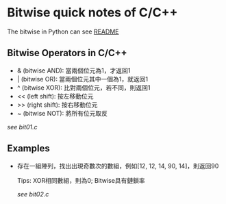 # Bitwise quick notes of C/C++
The bitwise in Python can see [README](README.md)

## Bitwise Operators in C/C++

- & (bitwise AND): 當兩個位元為1，才返回1
- | (bitwise OR): 當兩個位元其中一個為1，就返回1
- ^ (bitwise XOR): 比對兩個位元，若不同，則返回1
- << (left shift): 按左移動位元
- \>> (right shift): 按右移動位元
- ~ (bitwise NOT): 將所有位元取反<p>

*see* *bit01.c*

## Examples

- 存在一組陣列，找出出現奇數次的數組，例如[12, 12, 14, 90, 14]，則返回90<p>
Tips: XOR相同數組，則為0; Bitwise具有鏈鎖率<p>
*see* *bit02.c*